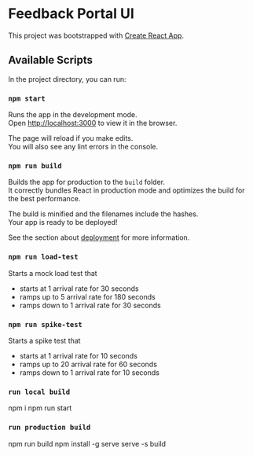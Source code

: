 # Feedback Portal UI

This project was bootstrapped with [Create React App](https://github.com/facebook/create-react-app).

## Available Scripts

In the project directory, you can run:

### `npm start`

Runs the app in the development mode.\
Open [http://localhost:3000](http://localhost:3000) to view it in the browser.

The page will reload if you make edits.\
You will also see any lint errors in the console.

### `npm run build`

Builds the app for production to the `build` folder.\
It correctly bundles React in production mode and optimizes the build for the best performance.

The build is minified and the filenames include the hashes.\
Your app is ready to be deployed!

See the section about [deployment](https://facebook.github.io/create-react-app/docs/deployment) for more information.

### `npm run load-test`

Starts a mock load test that

- starts at 1 arrival rate for 30 seconds
- ramps up to 5 arrival rate for 180 seconds
- ramps down to 1 arrival rate for 30 seconds

### `npm run spike-test`

Starts a spike test that

- starts at 1 arrival rate for 10 seconds
- ramps up to 20 arrival rate for 60 seconds
- ramps down to 1 arrival rate for 10 seconds

### `run local build`

npm i
npm run start

### `run production build`

npm run build
npm install -g serve
serve -s build
